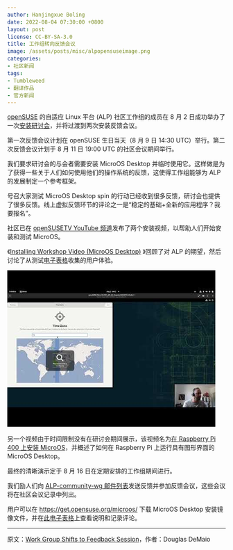 ```yaml
---
author: Hanjingxue Boling
date: 2022-08-04 07:30:00 +0800
layout: post
license: CC-BY-SA-3.0
title: 工作组转向反馈会议
image: /assets/posts/misc/alpopensuseimage.png
categories:
- 社区新闻
tags:
- Tumbleweed
- 翻译作品
- 官方新闻
---
```


[openSUSE](https://www.opensuse.org/) 的自适应 Linux 平台 (ALP) 社区工作组的成员在 8 月 2 日成功举办了一次[安装研讨会](https://suse.org.cn/%E7%A4%BE%E5%8C%BA%E6%96%B0%E9%97%BB/2022/07/26/MicroOS-%E5%AE%89%E8%A3%85%E7%A0%94%E8%AE%A8%E4%BC%9A%E5%92%8C%E8%AE%A1%E5%88%92%E4%B8%AD%E7%9A%84%E5%8F%8D%E9%A6%88%E4%BC%9A%E8%AE%AE.html)，并将过渡到两次安装反馈会议。

第一次反馈会议计划在 openSUSE 生日当天（8 月 9 日 14:30 UTC）举行。第二次反馈会议计划于 8 月 11 日 19:00 UTC 的社区会议期间举行。

我们要求研讨会的与会者需要安装 MicroOS Desktop 并临时使用它。这样做是为了获得一些关于人们如何使用他们的操作系统的反馈，这使得工作组能够为 ALP 的发展制定一个参考框架。

号召大家测试 MicroOS Desktop spin 的行动已经收到很多反馈，研讨会也提供了很多反馈。线上虚拟反馈环节的评论之一是“稳定的基础+全新的应用程序？我要报名”。

社区已在 [openSUSETV YouTube 频道](https://www.youtube.com/c/openSUSE)发布了两个安装视频，以帮助人们开始安装和测试 MicroOS。

《[Installing Workshop Video (MicroOS Desktop)](https://youtu.be/--hoHcNjWgE) 》回顾了对 ALP 的期望，然后讨论了从测试[电子表格](https://docs.google.com/spreadsheets/d/1AGKijKpKiJCB616-bHVoNQuhWHpQLHPWCb3m1p6gXPc/edit?usp=sharing)收集的用户体验。

![image01](/assets/posts/2022-08/hqdefault.jpg)

另一个视频由于时间限制没有在研讨会期间展示，该视频名为[在 Raspberry Pi 400 上安装 MicroOS](https://youtu.be/EY5-fYb8wGQ)，并概述了如何在 Raspberry Pi 上运行具有图形界面的 MicroOS Desktop。

最终的清晰演示定于 8 月 16 日在定期安排的工作组期间进行。

我们励人们向 [ALP-community-wg 邮件列表](https://lists.opensuse.org/archives/list/alp-community-wg@lists.opensuse.org/)发送反馈并参加反馈会议，这些会议将在社区会议记录中列出。

用户可以在 https://get.opensuse.org/microos/ 下载 MicroOS Desktop 安装镜像文件，并在[此电子表格](https://docs.google.com/spreadsheets/d/1AGKijKpKiJCB616-bHVoNQuhWHpQLHPWCb3m1p6gXPc/edit?usp=sharing)上查看说明和记录评论。

------

原文：[Work Group Shifts to Feedback Session](https://news.opensuse.org/2022/08/03/wg-shifts-to-feedback/)，作者：Douglas DeMaio